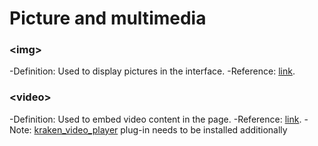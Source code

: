 # Picture and multimedia

### \<img>

-Definition: Used to display pictures in the interface.
-Reference: [link](https://developer.mozilla.org/zh-CN/docs/Web/HTML/Element/img).

### \<video>

-Definition: Used to embed video content in the page.
-Reference: [link](https://developer.mozilla.org/zh-CN/docs/Web/HTML/Element/video).
-Note: [kraken_video_player](/plugins/official/kraken_video_player) plug-in needs to be installed additionally
